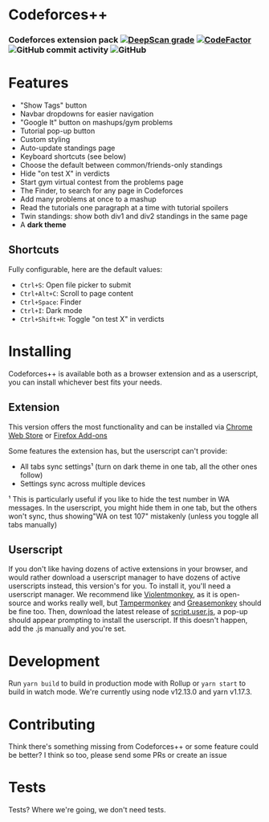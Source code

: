 
# Codeforces++
### Codeforces extension pack [![DeepScan grade](https://deepscan.io/api/teams/7211/projects/9332/branches/120125/badge/grade.svg)](https://deepscan.io/dashboard#view=project&tid=7211&pid=9332&bid=120125) [![CodeFactor](https://www.codefactor.io/repository/github/leoriether/codeforcespp/badge)](https://www.codefactor.io/repository/github/leoriether/codeforcespp) ![GitHub commit activity](https://img.shields.io/github/commit-activity/m/LeoRiether/CodeforcesPP) ![GitHub](https://img.shields.io/github/license/LeoRiether/CodeforcesPP)

# Features
+ "Show Tags" button
+ Navbar dropdowns for easier navigation
+ "Google It" button on mashups/gym problems
+ Tutorial pop-up button
+ Custom styling
+ Auto-update standings page
+ Keyboard shortcuts (see below)
+ Choose the default between common/friends-only standings
+ Hide "on test X" in verdicts
+ Start gym virtual contest from the problems page
+ The Finder, to search for any page in Codeforces
+ Add many problems at once to a mashup
+ Read the tutorials one paragraph at a time with tutorial spoilers
+ Twin standings: show both div1 and div2 standings in the same page
+ A **dark theme**

## Shortcuts
Fully configurable, here are the default values:
+ `Ctrl+S`: Open file picker to submit
+ `Ctrl+Alt+C`: Scroll to page content
+ `Ctrl+Space`: Finder
+ `Ctrl+I`: Dark mode
+ `Ctrl+Shift+H`: Toggle "on test X" in verdicts

# Installing
Codeforces++ is available both as a browser extension and as a userscript, you can install whichever best fits your needs.

## Extension
This version offers the most functionality and can be installed via [Chrome Web Store](https://chrome.google.com/webstore/detail/codeforces%2B%2B/ehbcfilpfnlahficlpimomapmbccieoi/) or [Firefox Add-ons](https://addons.mozilla.org/en-US/firefox/addon/codeforces/)

Some features the extension has, but the userscript can't provide:
+ All tabs sync settings¹ (turn on dark theme in one tab, all the other ones follow)
+ Settings sync across multiple devices

¹ This is particularly useful if you like to hide the test number in WA messages. In the userscript, you might hide them in one tab, but the others won't sync, thus showing"WA on test 107" mistakenly (unless you toggle all tabs manually)

## Userscript
If you don't like having dozens of active extensions in your browser, and would rather download a userscript manager to have dozens of active userscripts instead, this version's for you. To install it, you'll need a userscript manager. We recommend like [Violentmonkey](https://violentmonkey.github.io), as it is open-source and works really well, but [Tampermonkey](https://www.tampermonkey.net) and [Greasemonkey](https://addons.mozilla.org/en-US/firefox/addon/greasemonkey/) should be fine too. Then, download the latest release of [script.user.js](https://github.com/LeoRiether/CodeforcesPP/releases/latest/download/script.user.js), a pop-up should appear prompting to install the userscript. If this doesn't happen, add the .js manually and you're set.

# Development
Run `yarn build` to build in production mode with Rollup or `yarn start` to build in watch mode. We're currently using node v12.13.0 and yarn v1.17.3.

# Contributing
Think there's something missing from Codeforces++ or some feature could be better? I think so too, please send some PRs or create an issue

# Tests
Tests? Where we're going, we don't need tests.
